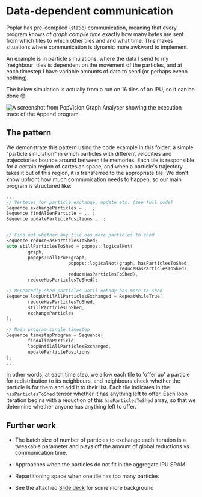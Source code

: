 # Data-dependent communication
Poplar has pre-compiled (static) communication, meaning that every program knows
*at graph compile time* exactly how many bytes are sent from which tiles to which other tiles and 
and what time. This makes situations where communication is dynamic more
awkward to implement.

An example is in particle simulations, where the data I send to my 'neighbour' tiles
is dependent on the movement of the particles, and at each timestep I 
have variable amounts of data to send (or perhaps evenn nothing).

The below simulation is actually from a run on 16 tiles of an IPU, so it can be done 😊

![A screenshot from PopVision Graph Analyser showing the execution trace of the Append program][particle-sim]

[particle-sim]: ./particles.gif "Data-dependent communication on the IPU"


## The pattern
We demonstrate this pattern using the code example in this folder:
a simple "particle simulation" in which particles with different
velocities and trajecctories bounce around between tile memories. 
Each tile is responsible for a certain region of cartesian space,
and when a particle's trajectory takes it out of this region,
it is transferred to the appropriate tile. We don't know upfront
how much communication needs to happen, so our main program is structured like:
```C++
...
// Vertexes for particle exchange, update etc. (see full code)
Sequence exchangeParticles = ...;
Sequence findAlienParticle = ...;
Sequence updateParticlePositions ...;


// Find out whether any tile has more particles to shed
Sequence reduceHasParticlesToShed;
auto stillParticlesToShed = popops::logicalNot(
        graph,
        popops::allTrue(graph,
                       popops::logicalNot(graph, hasParticlesToShed,
                                          reduceHasParticlesToShed),
                       reduceHasParticlesToShed),
        reduceHasParticlesToShed);

// Repeatedly shed particles until nobody has more to shed
Sequence loopUntilAllParticlesExchanged = RepeatWhileTrue(
        reduceHasParticlesToShed,
        stillParticlesToShed,
        exchangeParticles
);

// Main program single timestep
Sequence timestepProgram = Sequence{
        findAlienParticle,
        loopUntilAllParticlesExchanged,
        updateParticlePositions
};
...
```

In other words, at each time step, we allow each tile to 'offer up' a
particle for redistribution to its neighbours, and neighbours check
whether the particle is for them and add it to their list. Each
tile indicates in the `hasParticlesToShed` tensor whether it has
anything left to offer. Each loop iteration begins with a reduction
of this `hasParticlesToShed` array, so that we determine whether anyone
has anything left to offer.

## Further work
* The batch size of number of particles to exchange each iteration
is a tweakable parameter and plays off the amount of global reductions
vs communication time.

* Approaches when the particles do not fit in the aggregate IPU SRAM
* Repartitioning space when one tile has too many particles

* See the attached [Slide deck](nbody-sim-on-ipu.pdf) for some more background